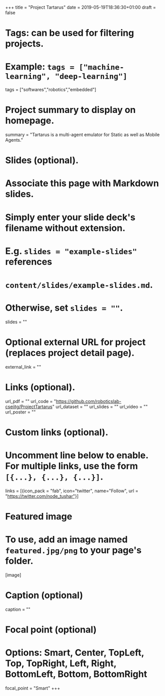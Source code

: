 +++
title = "Project Tartarus"
date = 2019-05-19T18:36:30+01:00
draft = false

# Tags: can be used for filtering projects.
# Example: `tags = ["machine-learning", "deep-learning"]`
tags = ["softwares","robotics","embedded"]

# Project summary to display on homepage.
summary = "Tartarus is a multi-agent emulator for Static as well as Mobile Agents."

# Slides (optional).
#   Associate this page with Markdown slides.
#   Simply enter your slide deck's filename without extension.
#   E.g. `slides = "example-slides"` references 
#   `content/slides/example-slides.md`.
#   Otherwise, set `slides = ""`.
slides = ""

# Optional external URL for project (replaces project detail page).
external_link = ""

# Links (optional).
url_pdf = ""
url_code = "https://github.com/roboticslab-cseiitg/ProjectTartarus"
url_dataset = ""
url_slides = ""
url_video = ""
url_poster = ""

# Custom links (optional).
#   Uncomment line below to enable. For multiple links, use the form `[{...}, {...}, {...}]`.
 links = [{icon_pack = "fab", icon="twitter", name="Follow", url = "https://twitter.com/node_tushar"}]

# Featured image
# To use, add an image named `featured.jpg/png` to your page's folder. 
[image]
  # Caption (optional)
  caption = ""

  # Focal point (optional)
  # Options: Smart, Center, TopLeft, Top, TopRight, Left, Right, BottomLeft, Bottom, BottomRight
  focal_point = "Smart"
+++
